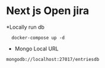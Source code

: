 # Next js Open jira

\*Locally run db

```
  docker-compose up -d
```

- Mongo Local URL

```
mongodb://localhost:27017/entriesdb
```
